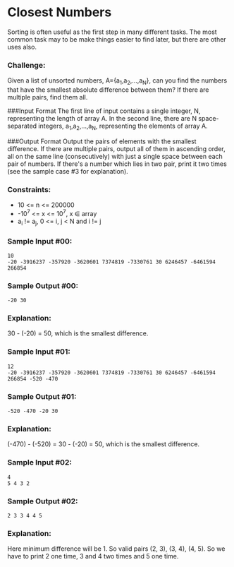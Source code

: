 Closest Numbers
===============

Sorting is often useful as the first step in many different tasks. The most common task may to be make things easier to find later, but there are other uses also.

### Challenge:

Given a list of unsorted numbers, A={a<sub>1</sub>,a<sub>2</sub>,…,a<sub>N</sub>}, can you find the numbers that have the smallest absolute difference between them? If there are multiple pairs, find them all.

###Input Format 
The first line of input contains a single integer, N, representing the length of array A. 
In the second line, there are N space-separated integers, a<sub>1</sub>,a<sub>2</sub>,…,a<sub>N</sub>, representing the elements of array A.

###Output Format 
Output the pairs of elements with the smallest difference. If there are multiple pairs, output all of them in ascending order, all on the same line (consecutively) with just a single space between each pair of numbers. If there's a number which lies in two pair, print it two times (see the sample case #3 for explanation).

### Constraints:

* 10 <= n <= 200000
* -10<sup>7</sup> <= x <= 10<sup>7</sup>, x ∈ array
* a<sub>i</sub> != a<sub>j</sub>, 0 <= i, j < N and i != j

### Sample Input #00:

    10
    -20 -3916237 -357920 -3620601 7374819 -7330761 30 6246457 -6461594 266854

### Sample Output #00:
    
    -20 30

### Explanation:

30 - (-20) = 50, which is the smallest difference.

### Sample Input #01:

    12
    -20 -3916237 -357920 -3620601 7374819 -7330761 30 6246457 -6461594 266854 -520 -470

### Sample Output #01:
    
    -520 -470 -20 30

### Explanation:

(-470) - (-520) = 30 - (-20) = 50, which is the smallest difference.

### Sample Input #02:

    4
    5 4 3 2

### Sample Output #02:
    
    2 3 3 4 4 5

### Explanation:

Here minimum difference will be 1. So valid pairs (2, 3), (3, 4), (4, 5). So we have to print 2 one time, 3 and 4 two times and 5 one time.
